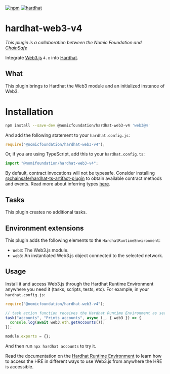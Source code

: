 [![npm](https://img.shields.io/npm/v/@nomicfoundation/hardhat-web3-v4.svg)](https://www.npmjs.com/package/@nomicfoundation/hardhat-web3-v4) [![hardhat](https://hardhat.org/buidler-plugin-badge.svg?1)](https://hardhat.org)

# hardhat-web3-v4

_This plugin is a collaboration between the Nomic Foundation and [ChainSafe](https://chainsafe.io/)_

Integrate [Web3.js](https://github.com/ethereum/web3.js) `4.x` into [Hardhat](https://hardhat.org).

## What

This plugin brings to Hardhat the Web3 module and an initialized instance of Web3.

# Installation

```bash
npm install --save-dev @nomicfoundation/hardhat-web3-v4 'web3@4'
```

And add the following statement to your `hardhat.config.js`:

```js
require("@nomicfoundation/hardhat-web3-v4");
```

Or, if you are using TypeScript, add this to your `hardhat.config.ts`:

```js
import "@nomifoundation/hardhat-web3-v4";
```

By default, contract invocations will not be typesafe. Consider installing [@chainsafe/hardhat-ts-artifact-plugin](https://www.npmjs.com/package/@chainsafe/hardhat-ts-artifact-plugin) to obtain available contract methods and events. Read more about inferring types [here](https://docs.web3js.org/guides/smart_contracts/infer_contract_types_guide/).

## Tasks

This plugin creates no additional tasks.

## Environment extensions

This plugin adds the following elements to the `HardhatRuntimeEnvironment`:

- `Web3`: The Web3.js module.
- `web3`: An instantiated Web3.js object connected to the selected network.

## Usage

Install it and access Web3.js through the Hardhat Runtime Environment anywhere you need it (tasks, scripts, tests, etc). For example, in your `hardhat.config.js`:

```js
require("@nomicfoundation/hardhat-web3-v4");

// task action function receives the Hardhat Runtime Environment as second argument
task("accounts", "Prints accounts", async (_, { web3 }) => {
  console.log(await web3.eth.getAccounts());
});

module.exports = {};
```

And then run `npx hardhat accounts` to try it.

Read the documentation on the [Hardhat Runtime Environment](https://hardhat.org/hardhat-runner/docs/advanced/hardhat-runtime-environment) to learn how to access the HRE in different ways to use Web3.js from anywhere the HRE is accessible.
